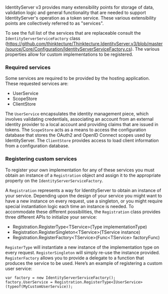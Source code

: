 IdentityServer v3 provides many extensibility points for storage of data, validation logic and general functionality that are needed to support IdentityServer's operation as a token service. These various extensibility points are collectively referred to as "services". 

To see the full list of the services that are replaceable consult the `IdentityServerServiceFactory` class (https://github.com/thinktecture/Thinktecture.IdentityServer.v3/blob/master/source/Core/Configuration/IdentityServerServiceFactory.cs). The various properties allow for custom implementations to be registered.

### Required services

Some services are required to be provided by the hosting application. These requested services are:
* UserService
* ScopeStore
* ClientStore

The `UserService` encapsulates the identity management piece, which involves validating credentials, associating an account from an external identity provider to a local account and providing claims that are issued in tokens. The `ScopeStore` acts as a means to access the configuration database that stores the OAuth2 and OpenID Connect scopes used by IdentityServer. The `ClientStore` provides access to load client information from a configuration database.

### Registering custom services

To register your own implementation for any of these services you must obtain an instance of a `Registration` object and assign it to the appropriate property on the `IdentityServerServiceFactory`.

A `Registration` represents a way for IdentityServer to obtain an instance of your service. Depending upon the design of your service you might want to have a new instance on every request, use a singleton, or you might require special instantiation logic each time an instance is needed. To accommodate these different possibilities, the `Registration` class provides three different APIs to initialize your service:

* Registration.RegisterType&lt;TService&gt;(Type implementationType)
* Registration.RegisterSingleton&lt;TService&gt;(TService instance)
* Registration.RegisterFactory&lt;TService&gt;(Func&lt;TService&gt; factoryFunc)

`RegisterType` will instantiate a new instance of the implementation type on every request. `RegisterSingleton` will simply re-use the instance provided. `RegisterFactory` allows you to provide a delegate to a function that produces the service to be used. Here’s an example of registering a custom user service:

```
var factory = new IdentityServerServiceFactory();
factory.UserService = Registration.RegisterType<IUserService>(typeof(MyCustomUserService));
```
